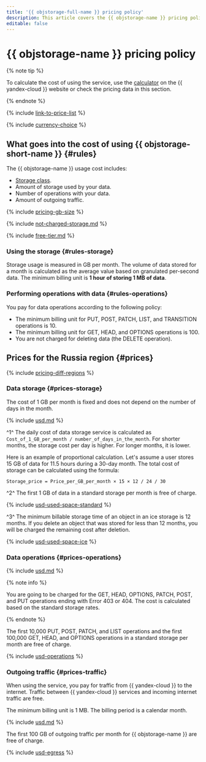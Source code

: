 ```yaml
---
title: '{{ objstorage-full-name }} pricing policy'
description: This article covers the {{ objstorage-name }} pricing policy.
editable: false
---
```



# {{ objstorage-name }} pricing policy

{% note tip %}





To calculate the cost of using the service, use the [calculator](https://yandex.cloud/en/prices?state=0791121652d3#calculator) on the {{ yandex-cloud }} website or check the pricing data in this section.


{% endnote %}

{% include [link-to-price-list](../_includes/pricing/link-to-price-list.md) %}

{% include [currency-choice](../_includes/pricing/currency-choice.md) %}


## What goes into the cost of using {{ objstorage-short-name }} {#rules}

The {{ objstorage-name }} usage cost includes:

* [Storage class](concepts/storage-class.md).
* Amount of storage used by your data.
* Number of operations with your data.
* Amount of outgoing traffic.

{% include [pricing-gb-size](../_includes/pricing-gb-size.md) %}

{% include [not-charged-storage.md](../_includes/pricing/price-formula/not-charged-storage.md) %}

{% include [free-tier.md](../_includes/pricing/price-formula/free-tier.md) %}


### Using the storage {#rules-storage}

Storage usage is measured in GB per month. The volume of data stored for a month is calculated as the average value based on granulated per-second data. The minimum billing unit is **1 hour of storing 1 MB of data**.


### Performing operations with data {#rules-operations}

You pay for data operations according to the following policy:
* The minimum billing unit for PUT, POST, PATCH, LIST, and TRANSITION operations is 10.
* The minimum billing unit for GET, HEAD, and OPTIONS operations is 100.
* You are not charged for deleting data (the DELETE operation).



## Prices for the Russia region {#prices}



{% include [pricing-diff-regions](../_includes/pricing-diff-regions.md) %}



### Data storage {#prices-storage}

The cost of 1 GB per month is fixed and does not depend on the number of days in the month.




{% include [usd.md](../_pricing/storage/usd-used_space.md) %}


^1^ The daily cost of data storage service is calculated as `Cost_of_1_GB_per_month / number_of_days_in_the_month`. For shorter months, the storage cost per day is higher. For longer months, it is lower.

Here is an example of proportional calculation. Let's assume a user stores 15 GB of data for 11.5 hours during a 30-day month. The total cost of storage can be calculated using the formula:

```text
Storage_price = Price_per_GB_per_month × 15 × 12 / 24 / 30
```

^2^ The first 1 GB of data in a standard storage per month is free of charge.




{% include [usd-used-space-standard](../_pricing_examples/storage/usd-used-space-standard.md) %}


^3^ The minimum billable storage time of an object in an ice storage is 12 months. If you delete an object that was stored for less than 12 months, you will be charged the remaining cost after deletion.




{% include [usd-used-space-ice](../_pricing_examples/storage/usd-used-space-ice.md) %}



### Data operations {#prices-operations}




{% include [usd.md](../_pricing/storage/usd-operations.md) %}


{% note info %}

You are going to be charged for the GET, HEAD, OPTIONS, PATCH, POST, and PUT operations ending with Error 403 or 404. The cost is calculated based on the standard storage rates.

{% endnote %}

The first 10,000 PUT, POST, PATCH, and LIST operations and the first 100,000 GET, HEAD, and OPTIONS operations in a standard storage per month are free of charge.




{% include [usd-operations](../_pricing_examples/storage/usd-operations.md) %}



### Outgoing traffic {#prices-traffic}

When using the service, you pay for traffic from {{ yandex-cloud }} to the internet. Traffic between {{ yandex-cloud }} services and incoming internet traffic are free.

The minimum billing unit is 1 MB. The billing period is a calendar month.




{% include [usd.md](../_pricing/storage/usd-egress.md) %}


The first 100 GB of outgoing traffic per month for {{ objstorage-name }} are free of charge.




{% include [usd-egress](../_pricing_examples/storage/usd-egress.md) %}
